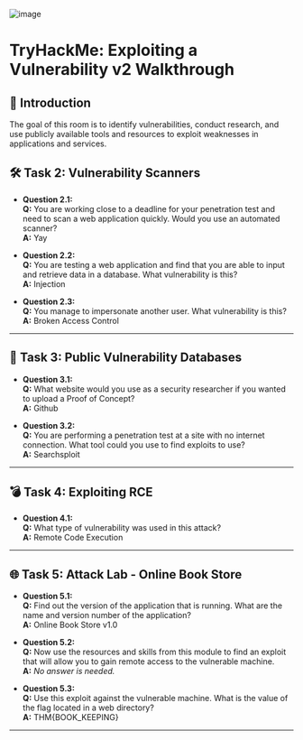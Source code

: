 ![image](https://github.com/user-attachments/assets/5cb90dab-bc1c-478e-9f40-015033c23121)

# TryHackMe: Exploiting a Vulnerability v2 Walkthrough

## 🧠 Introduction

The goal of this room is to identify vulnerabilities, conduct research, and use publicly available tools and resources to exploit weaknesses in applications and services.



## 🛠️ Task 2: Vulnerability Scanners

- **Question 2.1:**  
  **Q:** You are working close to a deadline for your penetration test and need to scan a web application quickly. Would you use an automated scanner?  
  **A:** Yay

- **Question 2.2:**  
  **Q:** You are testing a web application and find that you are able to input and retrieve data in a database. What vulnerability is this?  
  **A:** Injection

- **Question 2.3:**  
  **Q:** You manage to impersonate another user. What vulnerability is this?  
  **A:** Broken Access Control

---

## 📂 Task 3: Public Vulnerability Databases

- **Question 3.1:**  
  **Q:** What website would you use as a security researcher if you wanted to upload a Proof of Concept?  
  **A:** Github

- **Question 3.2:**  
  **Q:** You are performing a penetration test at a site with no internet connection. What tool could you use to find exploits to use?  
  **A:** Searchsploit

---

## 💣 Task 4: Exploiting RCE

- **Question 4.1:**  
  **Q:** What type of vulnerability was used in this attack?  
  **A:** Remote Code Execution

---

## 🌐 Task 5: Attack Lab - Online Book Store



- **Question 5.1:**  
  **Q:** Find out the version of the application that is running. What are the name and version number of the application?  
  **A:** Online Book Store v1.0

- **Question 5.2:**  
  **Q:** Now use the resources and skills from this module to find an exploit that will allow you to gain remote access to the vulnerable machine.  
  **A:** _No answer is needed._

- **Question 5.3:**  
  **Q:** Use this exploit against the vulnerable machine. What is the value of the flag located in a web directory?  
  **A:** THM{BOOK_KEEPING}

---

